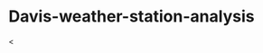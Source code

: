 # Davis-weather-station-analysis

<<!DOCTYPE html>
<html lang="en" dir="ltr">
  <head>
    <title>Welcome to my ATM S 451 page</title>
  </head>
  <body>
    
  </body>
</html>
